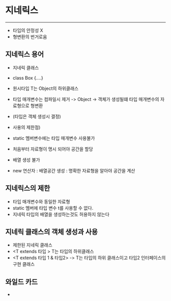 # 지네릭스 

* * *

* 타입의 안정성 X 
* 형변환의 번거로움 

## 지네릭스 용어
* 지네릭 클래스 
* class Box<T> {....}
* 원시타입 T는 Object의 하위클래스

* 타입 매개변수는 컴파일시 제거 -> Object -> 객체가 생성될떄 타입 매개변수의 자료형으로 형변환
* (타입은 객체 생성시 결정)

* 사용의 제한점)
* static 멤버변수에는 타입 매개변수 사용불가 
* 처음부터 자료형이 명시 되어야 공간을 할당

* 배열 생성 불가 
* new 연산자 : 배열공간 생성 : 명확한 자료형을 알아야 공간을 계산

## 지네릭스의 제한 
* 타입 매개변수와 동일한 자료형 
* static 멤버에 타입 변수 t를 사용할 수 없다.
* 지네릭 타입의 배열을 생성하는것도 허용하지 않는다

## 지네릭 클래스의 객체 생성과 사용
* 제한된 지네릭 클래스
* <T extends 타입 > T는 타입의 하위클래스
* <T extends 타입 1 & 타입2> -> T는 타입의 하위 클래스이고 타입2 인터페이스의 구현 클래스

## 와일드 카드 
* <?> 

